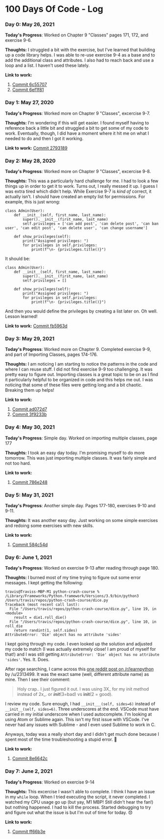 # 100 Days Of Code - Log

### Day 0: May 26, 2021

**Today's Progress**: Worked on Chapter 9 "Classes" pages 171, 172, and exercise 9-6.

**Thoughts:** I struggled a bit with the exercise, but I've learned that building up a code library helps. I was able to re-use exercise 9-4 as a base and to add the additional class and attributes. I also had to reach back and use a loop and a list. I haven't used these lately. 

**Link to work:** 
1. [Commit 6c55707](https://github.com/tnewton1/python-crash-course/commit/6c55707c01792880ff6555d09467b2494a107651)
2. [Commit 6ef1f81](https://github.com/tnewton1/python-crash-course/commit/6ef1f816ed629579ecf8cb183bd99895aa53a0cf)

### Day 1: May 27, 2020

**Today's Progress**: Worked more on Chapter 9 "Classes", excercise 9-7.

**Thoughts:** I'm wondering if this will get easier. I found myself having to reference back a little bit and struggled a bit to get some of my code to work. Eventually, though, I did have a moment where it hit me on what I needed to do and then I got it working.

**Link to work:**
[Commit 2793189](https://github.com/tnewton1/python-crash-course/commit/27931898b27bb645c82f30d8172791786e1adb46)

### Day 2: May 28, 2020

**Today's Progress**: Worked more on Chapter 9 "Classes", excercise 9-8.

**Thoughts:** This was a particularly hard challenge for me. I had to look a few things up in order to get it to work. Turns out, I really messed it up. I guess I was extra tired which didn't help. While Exercise 9-7 is _kind of_ correct, it actually isn't. I should have created an empty list for permissions. For example, this is just wrong:

```
class Admin(User):
    def __init__(self, first_name, last_name):
        super().__init__(first_name, last_name)
        self.privileges = ['can add post', 'can delete post', 'can ban user', 'can edit post', 'can delete user', 'can change username']

    def show_privileges(self):
        print("Assigned privileges: ")
        for privileges in self.privileges:
            print(f"\n· {privileges.title()}")
```

It should be:

```
class Admin(User):
    def __init__(self, first_name, last_name):
        super().__init__(first_name, last_name)
        self.privileges = []

    def show_privileges(self):
        print("Assigned privileges: ")
        for privileges in self.privileges:
            print(f"\n· {privileges.title()}")
```

And then you would define the privileges by creating a list later on. Oh well. Lesson learned! 

**Link to work:**
[Commit fb5963d](https://github.com/tnewton1/python-crash-course/commit/fb5963d5ba757a042975987b0ef9232619772b33)

### Day 3: May 29, 2021

**Today's Progress**: Worked more on Chapter 9. Completed exercise 9-9, and part of Importing Classes, pages 174-176.

**Thoughts:** I am noticing I am starting to notice the patterns in the code and where I can reuse stuff. I did not find exercise 9-9 too challenging. It was pretty easy to figure out. Importing classes is a great topic to be on as I find it particularly helpful to be organized in code and this helps me out. I was noticing that some of these files were getting long and a bit chaotic. Breaking them up helps!

**Link to work:**
1. [Commit ad072d7](https://github.com/tnewton1/python-crash-course/commit/ad072d7d59dd11d95dd770d8d66fe8f70db03c16)
2. [Commit 3f9233b](https://github.com/tnewton1/python-crash-course/commit/3f9233b46af602b61f1f985aaeb49ecde577bb4f)

### Day 4: May 30, 2021

**Today's Progress**: Simple day. Worked on importing multiple classes, page 177

**Thoughts:** I took an easy day today. I'm promising myself to do more tomorrow. This was just importing multiple classes. It was fairly simple and not too hard.

**Link to work:**
1. [Commit 786e248](https://github.com/tnewton1/python-crash-course/commit/786e248932f2c2b6007371e02abfd20092a5fab3)

### Day 5: May 31, 2021

**Today's Progress**: Another simple day. Pages 177-180, exercises 9-10 and 9-11.

**Thoughts:** It was another easy day. Just working on some simple exercises and redoing some exercises with new skills.

**Link to work:**
1. [Commit 584c54d](https://github.com/tnewton1/python-crash-course/commit/584c54d09275f332ac64ff0794173be8d9240bff)

### Day 6: June 1, 2021

**Today's Progress**: Worked on exercise 9-13 after reading through page 180.

**Thoughts:** I burned most of my time trying to figure out some error messages. I kept getting the following:

```
travis@Traviss-MBP-M1 python-crash-course % /Library/Frameworks/Python.framework/Versions/3.9/bin/python3 /Users/travis/repos/python-crash-course/dice.py
Traceback (most recent call last):
  File "/Users/travis/repos/python-crash-course/dice.py", line 19, in <module>
    result = die1.roll_die()
  File "/Users/travis/repos/python-crash-course/dice.py", line 10, in roll_die
    return randint(1, self.sides)
AttributeError: 'Die' object has no attribute 'sides'
```

I kept going through my code. I even looked up the solution and adjusted my code to match (I was actually extremely close! I am proud of myself for that!) and I was still getting `AttributeError: 'Die' object has no attribute 'sides'`. Yes. It. Does. 

After rage searching, I came across this [one reddit post on /r/learnpython](https://www.reddit.com/r/learnpython/comments/adcqw8/need_help_with_classes_getting_an_attributeerror/) by /u/2313499. It was the exact same (well, different attribute name) as mine. Then I see their comment:

> Holy crap.. I just figured it out. I was using 3X_ for my init method instead of 2x_. or ___init___(3=bad) vs __init__(2 = good).

I review my code. Sure enough, I had `__init___(self, sides=6)` instead of `__init__(self, sides=6)`. Three underscores at the end. VSCode must have carried in my initial underscore when I used autocomplete. I'm looking at using Atom or Sublime again. This isn't my first issue with VSCode. I've never had any issues with Sublime - and I even used Sublime to work in C.

Anyways, today was a really short day and I didn't get much done because I spent most of the time troubleshooting a stupid error. 🥱

**Link to work:**
1. [Commit 8e6642c](https://github.com/tnewton1/python-crash-course/commit/8e6642cc4a78f2a55a0a25b03833c198fdb38d0e)

### Day 7: June 2, 2021

**Today's Progress**: Worked on exercise 9-14

**Thoughts:** This excercise I wasn't able to complete. I think I have an issue in my `while` loop. When I tried executing the script, it never completed. I watched my CPU usage go up (but yay, M1 MBP! Still didn't hear the fan!) but nothing happened. I had to kill the process. Started debugging to try and figure out what the issue is but I'm out of time for today. 😞

**Link to work:**
1. [Commit ff66b3e](https://github.com/tnewton1/python-crash-course/commit/ff66b3e9b80bc8c530e5c218669a788fb657c24e)
